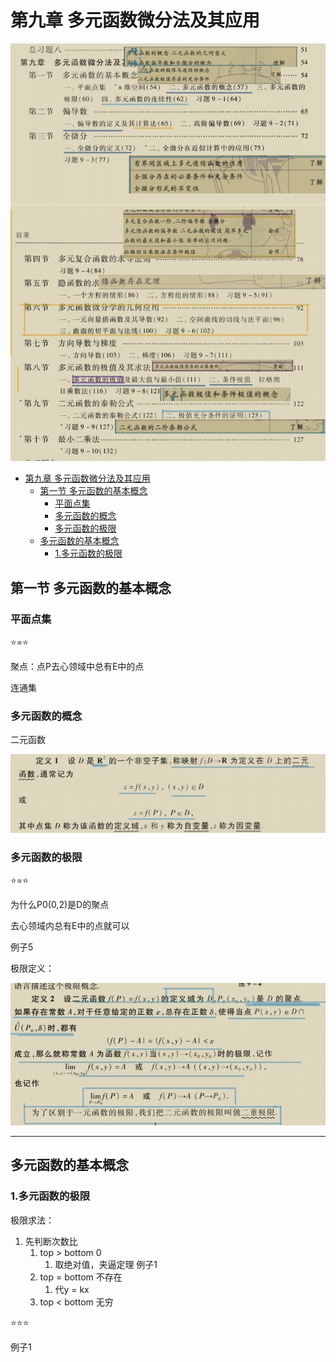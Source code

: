 # 第九章 多元函数微分法及其应用

![20220417155135](https://raw.githubusercontent.com/Logible/Image/main/note_image/20220417155135.png)

- [第九章 多元函数微分法及其应用](#第九章-多元函数微分法及其应用)
  - [第一节 多元函数的基本概念](#第一节-多元函数的基本概念)
    - [平面点集](#平面点集)
    - [多元函数的概念](#多元函数的概念)
    - [多元函数的极限](#多元函数的极限)
  - [多元函数的基本概念](#多元函数的基本概念)
    - [1.多元函数的极限](#1多元函数的极限)

## 第一节 多元函数的基本概念

### 平面点集

⭐=⭐

聚点：点P去心领域中总有E中的点

连通集

### 多元函数的概念

二元函数

![20220417210149](https://raw.githubusercontent.com/Logible/Image/main/note_image/20220417210149.png)

### 多元函数的极限

⭐=⭐

为什么P0(0,2)是D的聚点

去心领域内总有E中的点就可以

例子5

极限定义：

![20220417212057](https://raw.githubusercontent.com/Logible/Image/main/note_image/20220417212057.png)

---

## 多元函数的基本概念

### 1.多元函数的极限

极限求法：

1. 先判断次数比
   1. top > bottom 0
      1. 取绝对值，夹逼定理 例子1
   2. top = bottom 不存在
      1. 代y = kx
   3. top < bottom 无穷

⭐⭐⭐

例子1
